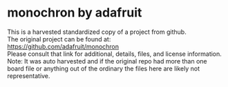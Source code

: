 
# monochron by adafruit  
This is a harvested standardized copy of a project from github.  
The original project can be found at:  
https://github.com/adafruit/monochron  
Please consult that link for additional, details, files, and license information.  
Note: It was auto harvested and if the original repo had more than one board file or anything out of the ordinary the files here are likely not representative.  
    